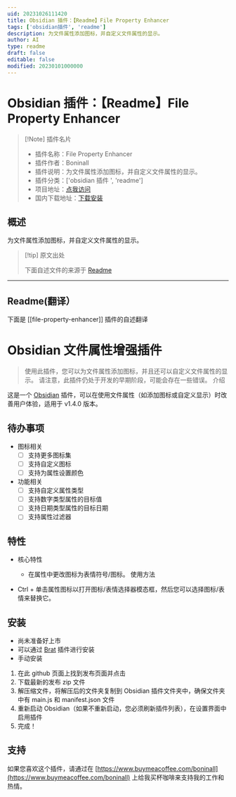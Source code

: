 ```yaml
---
uid: 20231026111420
title: Obsidian 插件：【Readme】File Property Enhancer
tags: ['obsidian插件', 'readme']
description: 为文件属性添加图标，并自定义文件属性的显示。
author: AI
type: readme
draft: false
editable: false
modified: 20230101000000
---
```


# Obsidian 插件：【Readme】File Property Enhancer

> [!Note] 插件名片
> - 插件名称：File Property Enhancer
> - 插件作者：Boninall
> - 插件说明：为文件属性添加图标，并自定义文件属性的显示。
> - 插件分类：['obsidian 插件 ', 'readme']
> - 项目地址：[点我访问](https://github.com/quorafind/obsidian-file-property-enhancer)
> - 国内下载地址：[下载安装](https://pkmer.cn/products/plugin/pluginMarket/?file-property-enhancer)

## 概述

为文件属性添加图标，并自定义文件属性的显示。

> [!tip] 原文出处
>
>下面自述文件的来源于 [Readme](https://ghproxy.net/https://raw.githubusercontent.com/Quorafind/Obsidian-File-Property-Enhancer/master/README.md)

---

## Readme(翻译）

下面是 [[file-property-enhancer]] 插件的自述翻译

# Obsidian 文件属性增强插件

> 使用此插件，您可以为文件属性添加图标，并且还可以自定义文件属性的显示。
> 请注意，此插件仍处于开发的早期阶段，可能会存在一些错误。
介绍

这是一个 [Obsidian](https://obsidian.md/) 插件，可以在使用文件属性（如添加图标或自定义显示）时改善用户体验，适用于 v1.4.0 版本。

## 待办事项

- 图标相关
    - [ ] 支持更多图标集
    - [ ] 支持自定义图标
    - [ ] 支持为属性设置颜色
- 功能相关
    - [ ] 支持自定义属性类型
    - [ ] 支持数字类型属性的目标值
    - [ ] 支持日期类型属性的目标日期
    - [ ] 支持属性过滤器

## 特性

- 核心特性
    - 在属性中更改图标为表情符号/图标。
使用方法

- Ctrl + 单击属性图标以打开图标/表情选择器模态框，然后您可以选择图标/表情来替换它。

## 安装

- 尚未准备好上市
- 可以通过 [Brat](https://github.com/TfTHacker/obsidian42-brat) 插件进行安装
- 手动安装

1. 在此 github 页面上找到发布页面并点击
2. 下载最新的发布 zip 文件
3. 解压缩文件，将解压后的文件夹复制到 Obsidian 插件文件夹中，确保文件夹中有 main.js 和 manifest.json 文件
4. 重新启动 Obsidian（如果不重新启动，您必须刷新插件列表），在设置界面中启用插件
5. 完成！

## 支持

如果您喜欢这个插件，请通过在 [https://www.buymeacoffee.com/boninall](https://www.buymeacoffee.com/boninall) 上给我买杯咖啡来支持我的工作和热情。
